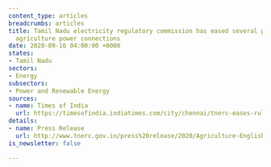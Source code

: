 ```yaml
---
content_type: articles
breadcrumbs: articles
title: Tamil Nadu electricity regulatory commission has eased several procedures for
  agriculture power connections
date: 2020-09-16 04:00:00 +0000
states:
- Tamil Nadu
sectors:
- Energy
subsectors:
- Power and Renewable Energy
sources:
- name: Times of India
  url: https://timesofindia.indiatimes.com/city/chennai/tnerc-eases-rules-for-farmers-to-get-power-connection/articleshow/78050273.cms
details:
- name: Press Release
  url: http://www.tnerc.gov.in/press%20release/2020/Agriculture-English.pdf
is_newsletter: false

---
```

